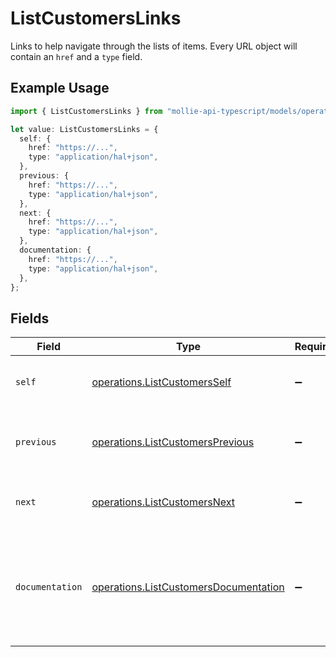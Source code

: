 # ListCustomersLinks

Links to help navigate through the lists of items. Every URL object will contain an `href` and a `type` field.

## Example Usage

```typescript
import { ListCustomersLinks } from "mollie-api-typescript/models/operations";

let value: ListCustomersLinks = {
  self: {
    href: "https://...",
    type: "application/hal+json",
  },
  previous: {
    href: "https://...",
    type: "application/hal+json",
  },
  next: {
    href: "https://...",
    type: "application/hal+json",
  },
  documentation: {
    href: "https://...",
    type: "application/hal+json",
  },
};
```

## Fields

| Field                                                                                          | Type                                                                                           | Required                                                                                       | Description                                                                                    |
| ---------------------------------------------------------------------------------------------- | ---------------------------------------------------------------------------------------------- | ---------------------------------------------------------------------------------------------- | ---------------------------------------------------------------------------------------------- |
| `self`                                                                                         | [operations.ListCustomersSelf](../../models/operations/listcustomersself.md)                   | :heavy_minus_sign:                                                                             | The URL to the current set of items.                                                           |
| `previous`                                                                                     | [operations.ListCustomersPrevious](../../models/operations/listcustomersprevious.md)           | :heavy_minus_sign:                                                                             | The previous set of items, if available.                                                       |
| `next`                                                                                         | [operations.ListCustomersNext](../../models/operations/listcustomersnext.md)                   | :heavy_minus_sign:                                                                             | The next set of items, if available.                                                           |
| `documentation`                                                                                | [operations.ListCustomersDocumentation](../../models/operations/listcustomersdocumentation.md) | :heavy_minus_sign:                                                                             | In v2 endpoints, URLs are commonly represented as objects with an `href` and `type` field.     |